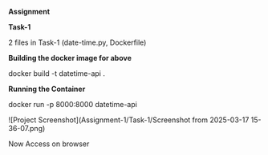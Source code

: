 ****Assignment****


**Task-1**

2 files in Task-1 (date-time.py, Dockerfile)

**Building the docker image for above**

docker build -t datetime-api .

**Running the Container** 

docker run -p 8000:8000 datetime-api

![Project Screenshot](Assignment-1/Task-1/Screenshot from 2025-03-17 15-36-07.png)


Now Access on browser


